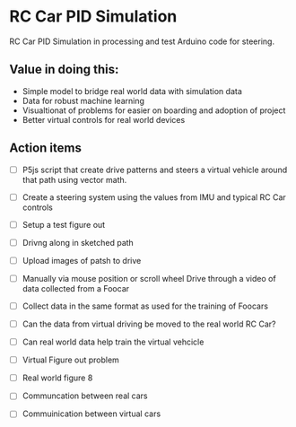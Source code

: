 # RC Car PID Simulation
RC Car PID Simulation in processing and test Arduino code for steering.

## Value in doing this:
 * Simple model to bridge real world data with simulation data
 * Data for robust machine learning 
 * Visualtionat of problems for easier on boarding and adoption of project
 * Better virtual controls for real world devices

## Action items
- [ ] P5js script that create drive patterns and steers a virtual vehicle around that path using vector math.
- [ ] Create a steering system using the values from IMU and typical RC Car controls
- [ ] Setup a test figure out
- [ ] Drivng along in sketched path
- [ ] Upload images of patsh to drive
- [ ] Manually via mouse position or scroll wheel Drive through a video of data collected from a Foocar
- [ ] Collect data in the same format as used for the training of Foocars
- [ ] Can the data from virtual driving be moved to the real world RC Car?
- [ ] Can real world data help train the virtual vehcicle
- [ ] Virtual Figure out problem
- [ ] Real world figure 8
- [ ] Communcation between real cars
- [ ] Commuinication between virtual cars
 
